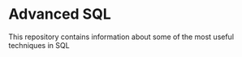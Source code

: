 # Advanced SQL
This repository contains information about some of the most useful techniques in SQL
